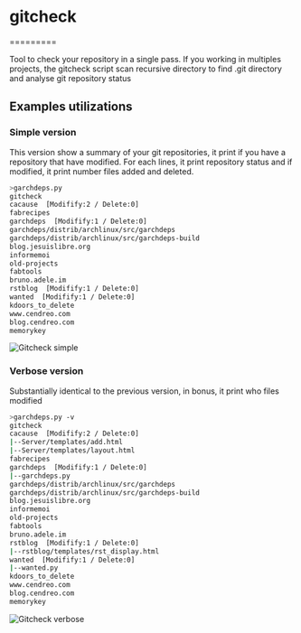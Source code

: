 # gitcheck

=========

Tool to check your repository in a single pass. If you working in multiples projects, the gitcheck script scan recursive directory to find .git directory and analyse git repository status

## Examples utilizations

### Simple version
This version show a summary of your git repositories, it print if you have a repository that have modified. For each lines, it print repository status and if modified, it print number files added and deleted.

```bash
>garchdeps.py
gitcheck  
cacause  [Modifify:2 / Delete:0]
fabrecipes  
garchdeps  [Modifify:1 / Delete:0]
garchdeps/distrib/archlinux/src/garchdeps  
garchdeps/distrib/archlinux/src/garchdeps-build  
blog.jesuislibre.org  
informemoi  
old-projects  
fabtools  
bruno.adele.im  
rstblog  [Modifify:1 / Delete:0]
wanted  [Modifify:1 / Delete:0]
kdoors_to_delete  
www.cendreo.com  
blog.cendreo.com  
memorykey  
```
![Gitcheck simple](http://bruno.adele.im/static/gitcheck.png)



### Verbose version
Substantially identical to the previous version, in bonus, it print who files modified

```bash
>garchdeps.py -v 
gitcheck  
cacause  [Modifify:2 / Delete:0]
|--Server/templates/add.html
|--Server/templates/layout.html
fabrecipes  
garchdeps  [Modifify:1 / Delete:0]
|--garchdeps.py
garchdeps/distrib/archlinux/src/garchdeps  
garchdeps/distrib/archlinux/src/garchdeps-build  
blog.jesuislibre.org  
informemoi  
old-projects  
fabtools  
bruno.adele.im  
rstblog  [Modifify:1 / Delete:0]
|--rstblog/templates/rst_display.html
wanted  [Modifify:1 / Delete:0]
|--wanted.py
kdoors_to_delete  
www.cendreo.com  
blog.cendreo.com  
memorykey  
```
![Gitcheck verbose](http://bruno.adele.im/static/gitcheck_verbose.png)
